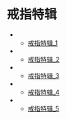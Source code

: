 # 戒指特辑
* * [戒指特辑_1](./%E6%88%92%E6%8C%87%E7%89%B9%E8%BE%91_1.md) 
* * [戒指特辑_2](./%E6%88%92%E6%8C%87%E7%89%B9%E8%BE%91_2.md) 
* * [戒指特辑_3](./%E6%88%92%E6%8C%87%E7%89%B9%E8%BE%91_3.md) 
* * [戒指特辑_4](./%E6%88%92%E6%8C%87%E7%89%B9%E8%BE%91_4.md) 
* * [戒指特辑_5](./%E6%88%92%E6%8C%87%E7%89%B9%E8%BE%91_5.md) 
